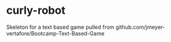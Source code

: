 # curly-robot
Skeleton for a text based game pulled from github.com/jmeyer-vertafore/Bootcamp-Text-Based-Game
